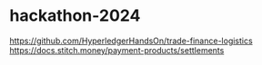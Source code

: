 # hackathon-2024

https://github.com/HyperledgerHandsOn/trade-finance-logistics
https://docs.stitch.money/payment-products/settlements